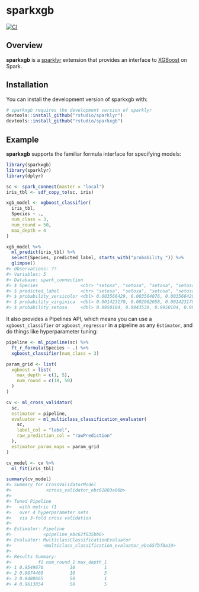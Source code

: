 
<!-- README.md is generated from README.Rmd. Please edit that file -->

# sparkxgb

<!-- badges: start -->

[![CI](https://github.com/rstudio/sparkxgb/actions/workflows/ci.yaml/badge.svg)](https://github.com/rstudio/sparkxgb/actions/workflows/ci.yaml)
<!-- badges: end -->

## Overview

**sparkxgb** is a [sparklyr](https://spark.rstudio.com/) extension that
provides an interface to [XGBoost](https://github.com/dmlc/xgboost) on
Spark.

## Installation

You can install the development version of sparkxgb with:

``` r
# sparkxgb requires the development version of sparklyr
devtools::install_github("rstudio/sparklyr")
devtools::install_github("rstudio/sparkxgb")
```

## Example

**sparkxgb** supports the familiar formula interface for specifying
models:

``` r
library(sparkxgb)
library(sparklyr)
library(dplyr)

sc <- spark_connect(master = "local")
iris_tbl <- sdf_copy_to(sc, iris)

xgb_model <- xgboost_classifier(
  iris_tbl,
  Species ~ .,
  num_class = 3,
  num_round = 50,
  max_depth = 4
)

xgb_model %>%
  ml_predict(iris_tbl) %>%
  select(Species, predicted_label, starts_with("probability_")) %>%
  glimpse()
#> Observations: ??
#> Variables: 5
#> Database: spark_connection
#> $ Species                <chr> "setosa", "setosa", "setosa", "setosa", "…
#> $ predicted_label        <chr> "setosa", "setosa", "setosa", "setosa", "…
#> $ probability_versicolor <dbl> 0.003566429, 0.003564076, 0.003566429, 0.…
#> $ probability_virginica  <dbl> 0.001423170, 0.002082058, 0.001423170, 0.…
#> $ probability_setosa     <dbl> 0.9950104, 0.9943539, 0.9950104, 0.995010…
```

It also provides a Pipelines API, which means you can use a
`xgboost_classifier` or `xgboost_regressor` in a pipeline as any
`Estimator`, and do things like hyperparameter tuning:

``` r
pipeline <- ml_pipeline(sc) %>%
  ft_r_formula(Species ~ .) %>%
  xgboost_classifier(num_class = 3)

param_grid <- list(
  xgboost = list(
    max_depth = c(1, 5),
    num_round = c(10, 50)
  )
)

cv <- ml_cross_validator(
  sc,
  estimator = pipeline,
  evaluator = ml_multiclass_classification_evaluator(
    sc,
    label_col = "label",
    raw_prediction_col = "rawPrediction"
  ),
  estimator_param_maps = param_grid
)

cv_model <- cv %>%
  ml_fit(iris_tbl)

summary(cv_model)
#> Summary for CrossValidatorModel
#>             <cross_validator_ebc61803a06b>
#>
#> Tuned Pipeline
#>   with metric f1
#>   over 4 hyperparameter sets
#>   via 3-fold cross validation
#>
#> Estimator: Pipeline
#>            <pipeline_ebc62f635bb6>
#> Evaluator: MulticlassClassificationEvaluator
#>            <multiclass_classification_evaluator_ebc65fbf8a19>
#>
#> Results Summary:
#>          f1 num_round_1 max_depth_1
#> 1 0.9549670          10           1
#> 2 0.9674460          10           5
#> 3 0.9488665          50           1
#> 4 0.9613854          50           5
```
